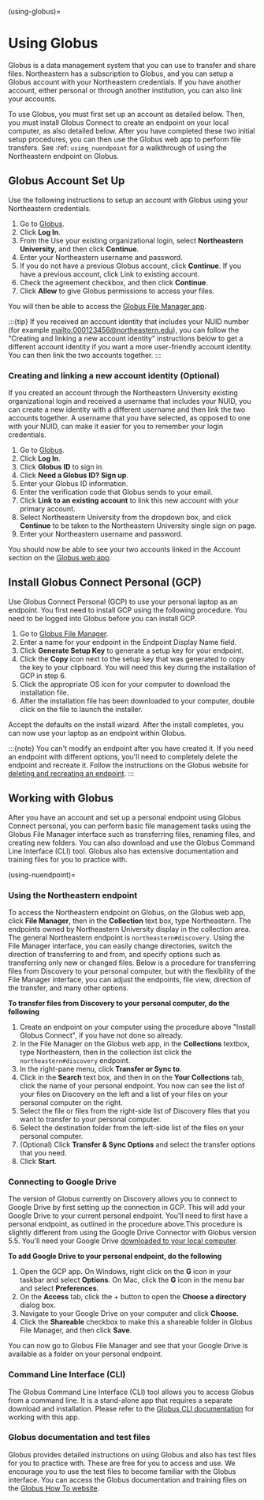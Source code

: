 (using-globus)=

# Using Globus

Globus is a data management system that you can use to transfer and share files.
Northeastern has a subscription to Globus, and you can setup a Globus account with
your Northeastern credentials. If you have another account, either personal or
through another institution, you can also link your accounts.

To use Globus, you must first set up an account as detailed below. Then, you must install Globus Connect to create an endpoint on your local computer, as also detailed below.
After you have completed these two initial setup procedures, you can then use the Globus web app to perform file transfers. See :ref: `using_nuendpoint` for a walkthrough of using the Northeastern endpoint on Globus.

## Globus Account Set Up

Use the following instructions to setup an account with Globus using your Northeastern credentials.

1. Go to [Globus](https://www.globus.org).
2. Click **Log In**.
3. From the Use your existing organizational login, select **Northeastern University**, and then click **Continue**.
4. Enter your Northeastern username and password.
5. If you do not have a previous Globus account, click **Continue**. If you have a previous account, click Link to existing account.
6. Check the agreement checkbox, and then click **Continue**.
7. Click **Allow** to give Globus permissions to access your files.

You will then be able to access the [Globus File Manager app](https://app.globus.org).

:::{tip}
If you received an account identity that includes your NUID number
(for example <mailto:000123456@northeastern.edu>), you can follow the “Creating and linking
a new account identity” instructions below to get a different account identity if
you want a more user-friendly account identity. You can then link the two accounts together.
:::

### Creating and linking a new account identity (Optional)

If you created an account through the Northeastern University existing organizational
login and received a username that includes your NUID, you can create a new identity
with a different username and then link the two accounts together. A username that you have selected,
as opposed to one with your NUID, can make it easier for you to remember your login credentials.

1. Go to [Globus](https://www.globus.org).
2. Click **Log In**.
3. Click **Globus ID** to sign in.
4. Click **Need a Globus ID? Sign up**.
5. Enter your Globus ID information.
6. Enter the verification code that Globus sends to your email.
7. Click **Link to an existing account** to link this new account with your primary account.
8. Select Northeastern University from the dropdown box, and click **Continue** to be taken to the Northeastern University single sign on page.
9. Enter your Northeastern username and password.

You should now be able to see your two accounts linked in the Account section on the [Globus web app](https://app.globus.org/account/identities).

## Install Globus Connect Personal (GCP)

Use Globus Connect Personal (GCP) to use your personal laptop as an endpoint.
You first need to install GCP using the following procedure.
You need to be logged into Globus before you can install GCP.

1. Go to [Globus File Manager](https://app.globus.org/file-manager/gcp).
2. Enter a name for your endpoint in the Endpoint Display Name field.
3. Click **Generate Setup Key** to generate a setup key for your endpoint.
4. Click the **Copy** icon next to the setup key that was generated to copy the key to your clipboard. You will need this key during the installation of GCP in step 6.
5. Click the appropriate OS icon for your computer to download the installation file.
6. After the installation file has been downloaded to your computer, double click on the file to launch the installer.

Accept the defaults on the install wizard. After the install completes, you can now use your laptop as an endpoint within Globus.

:::{note}
You can't modify an endpoint after you have created it. If you need an endpoint with different options, you'll need to completely delete
the endpoint and recreate it. Follow the instructions on the Globus website for [deleting and recreating an endpoint](https://docs.globus.org/faq/globus-connect-endpoints/#how_do_i_get_a_new_setup_key_for_a_reinstallation_of_globus_connect_personal).
:::

## Working with Globus

After you have an account and set up a personal endpoint using Globus Connect personal, you can perform basic file management tasks using the Globus File Manager interface
such as transferring files, renaming files, and creating new folders. You can also download and use the Globus Command Line Interface (CLI) tool. Globus also has extensive documentation and
training files for you to practice with.

(using-nuendpoint)=

### Using the Northeastern endpoint

To access the Northeastern endpoint on Globus, on the Globus web app, click **File Manager**, then in the **Collection** text box, type Northeastern. The endpoints owned by Northeastern University display in the collection area.
The general Northeastern endpoint is `northeastern#discovery`.
Using the File Manager interface, you can easily change directories, switch the direction of transferring to and from, and specify options such as transferring only new or changed files. Below is a procedure for transferring files from Discovery to your
personal computer, but with the flexibility of the File Manager interface, you can adjust the endpoints, file view, direction of the transfer, and many other options.

**To transfer files from Discovery to your personal computer, do the following**

1. Create an endpoint on your computer using the procedure above "Install Globus Connect", if you have not done so already.
2. In the File Manager on the Globus web app, in the **Collections** textbox, type Northeastern, then in the collection list click the `northeastern#discovery` endpoint.
3. In the right-pane menu, click **Transfer or Sync to**.
4. Click in the **Search** text box, and then in on the **Your Collections** tab, click the name of your personal endpoint. You now can see the list of your files on Discovery on the left and a list of your files on your personal computer on the right.
5. Select the file or files from the right-side list of Discovery files that you want to transfer to your personal computer.
6. Select the destination folder from the left-side list of the files on your personal computer.
7. (Optional) Click **Transfer & Sync Options** and select the transfer options that you need.
8. Click **Start**.

### Connecting to Google Drive

The version of Globus currently on Discovery allows you to connect to Google Drive by first setting up the connection in GCP. This will add your Google Drive to your current personal endpoint.
You'll need to first have a personal endpoint, as outlined in the procedure above.This procedure is slightly different from using the Google Drive Connector with
Globus version 5.5. You'll need your Google Drive [downloaded to your local computer](https://www.google.com/drive/download/).

**To add Google Drive to your personal endpoint, do the following**

1. Open the GCP app. On Windows, right click on the **G** icon in your taskbar and select **Options**. On Mac, click the **G** icon in the menu bar and select **Preferences**.
2. On the **Access** tab, click the + button to open the **Choose a directory** dialog box.
3. Navigate to your Google Drive on your computer and click **Choose**.
4. Click the **Shareable** checkbox to make this a shareable folder in Globus File Manager, and then click **Save**.

You can now go to Globus File Manager and see that your Google Drive is available as a folder on your personal endpoint.

### Command Line Interface (CLI)

The Globus Command Line Interface (CLI) tool allows you to access Globus from a command line. It is a stand-alone app that requires a separate download
and installation. Please refer to the [Globus CLI documentation](https://docs.globus.org/cli/) for working with this app.

### Globus documentation and test files

Globus provides detailed instructions on using Globus and also has test files for you to practice with.
These are free for you to access and use. We encourage you to use the test files to become familiar with the Globus interface.
You can access the Globus documentation and training files on the [Globus How To website](https://docs.globus.org/how-to/).
